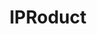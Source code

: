 ---
description: The IPRoduct project seeks to link innovative goods to the patents upon
  which they are based. By directly linking products to patents, this project tracks
  innovation to the point where it meets consumers, the true commercial end point
  of investments in Science & Technology. The output of the project is a database
  of linked product-patent pairs that is made publicly available.
record_creation_timestamp: 12/4/2020 17:20:46
shortname: iproduct
tags: Products
title: IPRoduct
location: https://iproduct.io/app
uuid: 303ce18b-f411-4752-9fe6-d4fcc369f43c
---